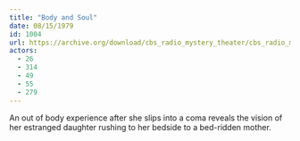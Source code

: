 ```yaml
---
title: "Body and Soul"
date: 08/15/1979
id: 1004
url: https://archive.org/download/cbs_radio_mystery_theater/cbs_radio_mystery_theater-1001-1050.zip/cbs_radio_mystery_theater-1001-1050%2Fcbsrmt_1004_body_and_soul.mp3
actors:
  - 26
  - 314
  - 49
  - 55
  - 279
---
```

An out of body experience after she slips into a coma reveals the vision of her estranged daughter rushing to her bedside to a bed-ridden mother.